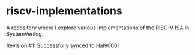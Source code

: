 # riscv-implementations
A repository where I explore various implementations of the RISC-V ISA  in SystemVerilog.

Revision #1: Successfully synced to Hal9000!
